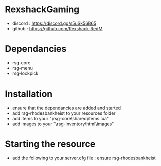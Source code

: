 # RexshackGaming
- discord : https://discord.gg/s5uSk56B65
- github : https://github.com/Rexshack-RedM

# Dependancies
- rsg-core
- rsg-menu
- rsg-lockpick

# Installation
- ensure that the dependancies are added and started
- add rsg-rhodesbankheist to your resources folder
- add items to your "\rsg-core\shared\items.lua"
- add images to your "\rsg-inventory\html\images"

# Starting the resource
- add the following to your server.cfg file : ensure rsg-rhodesbankheist
